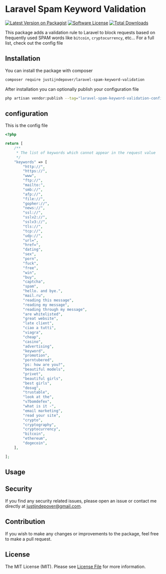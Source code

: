 # Laravel Spam Keyword Validation

[![Latest Version on Packagist](https://img.shields.io/packagist/v/justijndepover/laravel-spam-keyword-validation.svg?style=flat-square)](https://packagist.org/packages/justijndepover/laravel-spam-keyword-validation)
[![Software License](https://img.shields.io/badge/license-MIT-brightgreen.svg?style=flat-square)](LICENSE.md)
[![Total Downloads](https://img.shields.io/packagist/dt/justijndepover/laravel-spam-keyword-validation.svg?style=flat-square)](https://packagist.org/packages/justijndepover/laravel-spam-keyword-validation)

This package adds a validation rule to Laravel to block requests based on frequently used SPAM words like `bitcoin`, `cryptocurrency`, etc...
For a full list, check out the config file

## Installation

You can install the package with composer

```sh
composer require justijndepover/laravel-spam-keyword-validation
```

After installation you can optionally publish your configuration file

```sh
php artisan vendor:publish --tag="laravel-spam-keyword-validation-config"
```

## configuration

This is the config file

```php
<?php

return [
    /**
     * The list of keywords which cannot appear in the request value
     */
    "keywords" => [
        "http://",
        "https://",
        "www",
        "ftp://",
        "mailto:",
        "smb://",
        "afp://",
        "file://",
        "gopher://",
        "news://",
        "ssl://",
        "sslv2://",
        "sslv3://",
        "tls://",
        "tcp://",
        "udp://",
        "url=",
        "href=",
        "dating",
        "sex",
        "porn",
        "fuck",
        "free",
        "win",
        "buy",
        "captcha",
        "spam",
        "hello. and bye.",
        "mail.ru",
        "reading this message",
        "reading my message",
        "reading through my message",
        "are whitelisted",
        "great website",
        "late client",
        "ciao a tutti",
        "viagra",
        "cheap",
        "casino",
        "advertising",
        "keyword",
        "promotion",
        "porntubered",
        "ps: how are you?",
        "beautiful models",
        "privet",
        "beautiful girls",
        "best girls",
        "dosug",
        "trustable",
        "look at the",
        "v7bomdefex",
        "what is it -",
        "email marketing",
        "read your site",
        "crypto",
        "cryptography",
        "cryptocurrency",
        "bitcoin",
        "ethereum",
        "dogecoin",
    ],

];

```

## Usage

## Security

If you find any security related issues, please open an issue or contact me directly at [justijndepover@gmail.com](justijndepover@gmail.com).

## Contribution

If you wish to make any changes or improvements to the package, feel free to make a pull request.

## License

The MIT License (MIT). Please see [License File](LICENSE.md) for more information.
